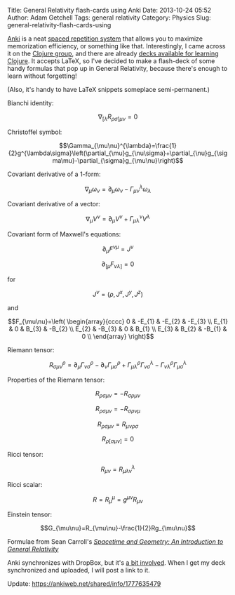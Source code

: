 Title: General Relativity flash-cards using Anki
Date: 2013-10-24 05:52
Author: Adam Getchell
Tags: general relativity
Category: Physics
Slug: general-relativity-flash-cards-using

[Anki](http://ankisrs.net/) is a neat [spaced repetition
system](http://www.supermemo.com/english/ol/background.htm) that allows
you to maximize memorization efficiency, or something like that.
Interestingly, I came across it on the [Clojure
group](http://groups.google.com/group/clojure), and there are already
[decks available for learning
Clojure](http://blog.milehighcode.com/2012/01/use-you-spaced-repetition-system-for.html).
It accepts LaTeX, so I've decided to make a flash-deck of some handy
formulas that pop up in General Relativity, because there's enough to
learn without forgetting!  

(Also, it's handy to have LaTeX snippets someplace semi-permanent.)  

Bianchi identity:  

$$\nabla_{[\lambda}R_{\rho\sigma]\mu\nu}=0$$  

Christoffel symbol:  

$$\Gamma_{\mu\nu}^{\lambda}=\frac{1}{2}g^{\lambda\sigma}\left(\partial_{\mu}g_{\nu\sigma}+\partial_{\nu}g_{\sigma\mu}-\partial_{\sigma}g_{\mu\nu}\right)$$  

Covariant derivative of a 1-form:  

$$\nabla_{\mu}\omega_{\nu}=\partial_{\mu}\omega_{\nu}-\Gamma_{\mu\nu}^{\lambda}\omega_{\lambda}$$  

Covariant derivative of a vector:  

$$\nabla_{\mu}V^{\nu}=\partial_{\mu}V^{\nu}+\Gamma_{\mu\lambda}^{\nu}V^{\lambda}$$  

Covariant form of Maxwell's equations:

$$\partial_{\mu}F^{\nu\mu}=J^{\nu}$$  

$$\partial_{[\mu}F_{\nu\lambda]}=0$$  

for  

$$J^{\nu}=\left(\rho,J^{x},J^{y},J^{z}\right)$$  

and  

$$F_{\mu\nu}=\left(
\begin{array}{cccc}  
0 & -E_{1} & -E_{2} & -E_{3} \\  
E_{1} & 0 & B_{3} & -B_{2} \\  
E_{2} & -B_{3} & 0 & B_{1} \\  
E_{3} & B_{2} & -B_{1} & 0  \\
\end{array}
\right)$$

Riemann tensor:  

$$R_{\sigma\mu\nu}^{\rho}=\partial_{\mu}\Gamma_{\nu\sigma}^{\rho}-\partial_{\nu}\Gamma_{\mu\sigma}^{\rho}+\Gamma_{\mu\lambda}^{\rho}\Gamma_{\nu\sigma}^{\lambda}-\Gamma_{\nu\lambda}^{\rho}\Gamma_{\mu\sigma}^{\lambda}$$  

Properties of the Riemann tensor:  


$$R_{\rho\sigma\mu\nu}=-R_{\sigma\rho\mu\nu}$$  

$$R_{\rho\sigma\mu\nu}=-R_{\sigma\rho\nu\mu}$$  

$$R_{\rho\sigma\mu\nu}=R_{\mu\nu\rho\sigma}$$  

$$R_{\rho[\sigma\mu\nu]}=0$$  


Ricci tensor:  

$$R_{\mu\nu}=R_{\mu\lambda\nu}^{\lambda}$$  

Ricci scalar:  

$$R=R_{\mu}^{\mu}=g^{\mu\nu}R_{\mu\nu}$$  

Einstein tensor:  

$$G_{\mu\nu}=R_{\mu\nu}-\frac{1}{2}Rg_{\mu\nu}$$  

Formulae from Sean Carroll's *[Spacetime and Geometry: An Introduction
to General
Relativity](http://preposterousuniverse.com/spacetimeandgeometry/)*  

Anki synchronizes with DropBox, but it's [a bit
involved](http://ankisrs.net/docs/SyncingMedia.html). When I get my deck
synchronized and uploaded, I will post a link to it.  

Update: <https://ankiweb.net/shared/info/1777635479>
